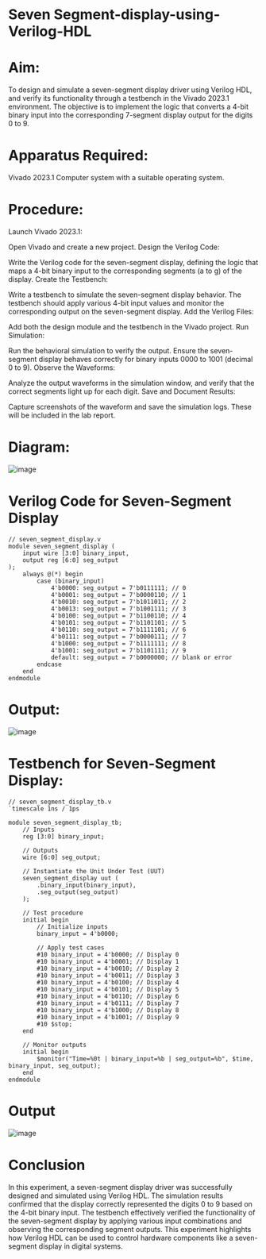 # Seven Segment-display-using-Verilog-HDL

# Aim:

To design and simulate a seven-segment display driver using Verilog HDL, and verify its functionality through a testbench in the Vivado 2023.1 environment. The objective is to implement the logic that converts a 4-bit binary input into the corresponding 7-segment display output for the digits 0 to 9.

# Apparatus Required:

Vivado 2023.1
Computer system with a suitable operating system.

# Procedure:

Launch Vivado 2023.1:

Open Vivado and create a new project.
Design the Verilog Code:

Write the Verilog code for the seven-segment display, defining the logic that maps a 4-bit binary input to the corresponding segments (a to g) of the display.
Create the Testbench:

Write a testbench to simulate the seven-segment display behavior. The testbench should apply various 4-bit input values and monitor the corresponding output on the seven-segment display.
Add the Verilog Files:

Add both the design module and the testbench in the Vivado project.
Run Simulation:

Run the behavioral simulation to verify the output. Ensure the seven-segment display behaves correctly for binary inputs 0000 to 1001 (decimal 0 to 9).
Observe the Waveforms:

Analyze the output waveforms in the simulation window, and verify that the correct segments light up for each digit.
Save and Document Results:

Capture screenshots of the waveform and save the simulation logs. These will be included in the lab report.

# Diagram:

![image](https://github.com/user-attachments/assets/d7ecb419-906e-4e3b-9b82-f86ced4f364a)


# Verilog Code for Seven-Segment Display

```
// seven_segment_display.v
module seven_segment_display (
    input wire [3:0] binary_input,
    output reg [6:0] seg_output
);
    always @(*) begin
        case (binary_input)
            4'b0000: seg_output = 7'b0111111; // 0
            4'b0001: seg_output = 7'b0000110; // 1
            4'b0010: seg_output = 7'b1011011; // 2
            4'b0013: seg_output = 7'b1001111; // 3
            4'b0100: seg_output = 7'b1100110; // 4
            4'b0101: seg_output = 7'b1101101; // 5
            4'b0110: seg_output = 7'b1111101; // 6
            4'b0111: seg_output = 7'b0000111; // 7
            4'b1000: seg_output = 7'b1111111; // 8
            4'b1001: seg_output = 7'b1101111; // 9
            default: seg_output = 7'b0000000; // blank or error
        endcase
    end
endmodule
```
# Output:

![image](https://github.com/user-attachments/assets/cf43aece-6185-479a-883e-8f7460fc9bab)


# Testbench for Seven-Segment Display:

```
// seven_segment_display_tb.v
`timescale 1ns / 1ps

module seven_segment_display_tb;
    // Inputs
    reg [3:0] binary_input;

    // Outputs
    wire [6:0] seg_output;

    // Instantiate the Unit Under Test (UUT)
    seven_segment_display uut (
        .binary_input(binary_input),
        .seg_output(seg_output)
    );

    // Test procedure
    initial begin
        // Initialize inputs
        binary_input = 4'b0000;

        // Apply test cases
        #10 binary_input = 4'b0000; // Display 0
        #10 binary_input = 4'b0001; // Display 1
        #10 binary_input = 4'b0010; // Display 2
        #10 binary_input = 4'b0011; // Display 3
        #10 binary_input = 4'b0100; // Display 4
        #10 binary_input = 4'b0101; // Display 5
        #10 binary_input = 4'b0110; // Display 6
        #10 binary_input = 4'b0111; // Display 7
        #10 binary_input = 4'b1000; // Display 8
        #10 binary_input = 4'b1001; // Display 9
        #10 $stop;
    end

    // Monitor outputs
    initial begin
        $monitor("Time=%0t | binary_input=%b | seg_output=%b", $time, binary_input, seg_output);
    end
endmodule
```

# Output

![image](https://github.com/user-attachments/assets/54b35c11-06bf-4f42-8699-5c8b655da006)


# Conclusion

In this experiment, a seven-segment display driver was successfully designed and simulated using Verilog HDL. The simulation results confirmed that the display correctly represented the digits 0 to 9 based on the 4-bit binary input. The testbench effectively verified the functionality of the seven-segment display by applying various input combinations and observing the corresponding segment outputs. This experiment highlights how Verilog HDL can be used to control hardware components like a seven-segment display in digital systems.
